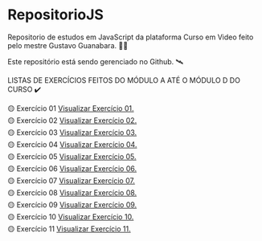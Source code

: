 # RepositorioJS
Repositorio de estudos em JavaScript da plataforma Curso em Video feito pelo mestre Gustavo Guanabara. 👨‍💻
<br>

Este repositório está sendo gerenciado no Github. 🛰️
<br>

LISTAS DE EXERCÍCIOS FEITOS DO MÓDULO A ATÉ O MÓDULO D DO CURSO ✔️
<br>

🟡 Exercício 01
<a href="https://miguelsantosdev.github.io/RepositorioJS/exercicios/ex001cev.html"> Visualizar Exercício 01.</a>
<br>
🟡 Exercício 02
<a href="https://miguelsantosdev.github.io/RepositorioJS/exercicios/ex002cev.html">Visualizar Exercício 02.</a>
<br>
🟡 Exercício 03
<a href="https://miguelsantosdev.github.io/RepositorioJS/exercicios/ex003cev.html">Visualizar Exercício 03.</a>
<br>
🟡 Exercício 04
<a href="https://miguelsantosdev.github.io/RepositorioJS/exercicios/ex004cev.html">Visualizar Exercício 04.</a>
<br>
🟡 Exercício 05
<a href="https://miguelsantosdev.github.io/RepositorioJS/exercicios/ex005cev.html">Visualizar Exercício 05.</a>
<br>
🟡 Exercício 06
<a href="https://miguelsantosdev.github.io/RepositorioJS/exercicios/aula10/ex006cev.html">Visualizar Exercício 06.</a>
<br>
🟡 Exercício 07
<a href="https://miguelsantosdev.github.io/RepositorioJS/exercicios/aula10/ex007cev.html">Visualizar Exercício 07.</a>
<br>
🟡 Exercício 08
<a href="https://miguelsantosdev.github.io/RepositorioJS/exercicios/aula11/ex010.html">Visualizar Exercício 08.</a>
<br>
🟡 Exercício 09
<a href="https://miguelsantosdev.github.io/RepositorioJS/exercicios/aula11/ex011cev.html">Visualizar Exercício 09.</a>
<br>
🟡 Exercício 10
<a href="https://miguelsantosdev.github.io/RepositorioJS/aula13ex/ex006cev.html">Visualizar Exercício 10.</a>
<br>
🟡 Exercício 11
<a href="https://miguelsantosdev.github.io/RepositorioJS/aula14ex/ex007cev.html">Visualizar Exercício 11.</a>
<br>
